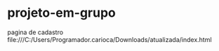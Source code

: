 # projeto-em-grupo
pagina de cadastro 
file:///C:/Users/Programador.carioca/Downloads/atualizada/index.html
